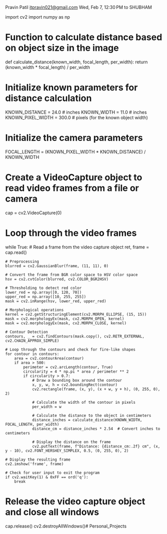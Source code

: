 
Pravin Patil <itpravin021@gmail.com>
Wed, Feb 7, 12:30 PM
to SHUBHAM

import cv2
import numpy as np

# Function to calculate distance based on object size in the image
def calculate_distance(known_width, focal_length, per_width):
    return (known_width * focal_length) / per_width

# Initialize known parameters for distance calculation
KNOWN_DISTANCE = 24.0  # inches
KNOWN_WIDTH = 11.0  # inches
KNOWN_PIXEL_WIDTH = 300.0  # pixels (for the known object width)

# Initialize the camera parameters
FOCAL_LENGTH = (KNOWN_PIXEL_WIDTH * KNOWN_DISTANCE) / KNOWN_WIDTH

# Create a VideoCapture object to read video frames from a file or camera
cap = cv2.VideoCapture(0)

# Loop through the video frames
while True:
    # Read a frame from the video capture object
    ret, frame = cap.read()
   
    # Preprocessing
    blurred = cv2.GaussianBlur(frame, (11, 11), 0)

    # Convert the frame from BGR color space to HSV color space
    hsv = cv2.cvtColor(blurred, cv2.COLOR_BGR2HSV)

    # Thresholding to detect red color
    lower_red = np.array([0, 120, 70])
    upper_red = np.array([10, 255, 255])
    mask = cv2.inRange(hsv, lower_red, upper_red)

    # Morphological operations
    kernel = cv2.getStructuringElement(cv2.MORPH_ELLIPSE, (15, 15))
    mask = cv2.morphologyEx(mask, cv2.MORPH_OPEN, kernel)
    mask = cv2.morphologyEx(mask, cv2.MORPH_CLOSE, kernel)

    # Contour Detection
    contours, _ = cv2.findContours(mask.copy(), cv2.RETR_EXTERNAL, cv2.CHAIN_APPROX_SIMPLE)
   
    # Loop through the contours and check for fire-like shapes
    for contour in contours:
        area = cv2.contourArea(contour)
        if area > 500:
            perimeter = cv2.arcLength(contour, True)
            circularity = 4 * np.pi * area / perimeter ** 2
            if circularity > 0.7:
                # Draw a bounding box around the contour
                x, y, w, h = cv2.boundingRect(contour)
                cv2.rectangle(frame, (x, y), (x + w, y + h), (0, 255, 0), 2)

                # Calculate the width of the contour in pixels
                per_width = w

                # Calculate the distance to the object in centimeters
                distance_inches = calculate_distance(KNOWN_WIDTH, FOCAL_LENGTH, per_width)
                distance_cm = distance_inches * 2.54  # Convert inches to centimeters

                # Display the distance on the frame
                cv2.putText(frame, f"Distance: {distance_cm:.2f} cm", (x, y - 10), cv2.FONT_HERSHEY_SIMPLEX, 0.5, (0, 255, 0), 2)

    # Display the resulting frame
    cv2.imshow('frame', frame)

    # Check for user input to exit the program
    if cv2.waitKey(1) & 0xFF == ord('q'):
        break

# Release the video capture object and close all windows
cap.release()
cv2.destroyAllWindows()# Personal_Projects
